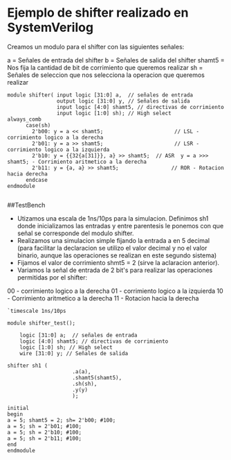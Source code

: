 # Ejemplo de shifter realizado en SystemVerilog





Creamos un modulo para el shifter con las siguientes señales:

a      = Señales de entrada del shifter
b      = Señales de salida del shifter
shamt5 = Nos fija la cantidad de bit de corrimiento que queremos realizar
sh     = Señales de seleccion que nos selecciona la operacion que queremos realizar 

```
module shifter( input logic [31:0] a,  // señales de entrada
                output logic [31:0] y, // Señales de salida
                input logic [4:0] shamt5, // directivas de corrimiento
                input logic [1:0] sh); // High select 
always_comb
      case(sh)
        2'b00: y = a << shamt5;                       // LSL - corrimiento logico a la derecha
        2'b01: y = a >> shamt5;                       // LSR - corrimiento logico a la izquierda
        2'b10: y = {{32{a[31]}}, a} >> shamt5;  // ASR  y = a >>> shamt5; - Corrimiento aritmetico a la derecha
        2'b11: y = {a, a} >> shamt5;                 // ROR - Rotacion hacia derecha
      endcase
endmodule
		
```
##TestBench

* Utizamos una escala de 1ns/10ps para la simulacion. Definimos sh1 donde inicializamos las entradas y entre parentesis le ponemos con que señal se corresponde del modulo shifter.
* Realizamos una simulacion simple fijando la entrada a en 5 decimal (para facilitar la declaracion se utilizo el valor decimal y no el valor binario, aunque las operaciones se realizan en este segundo sistema)
* Fijamos el valor de corrimiento shmt5 = 2 (sirve la aclaracion anterior).
* Variamos la señal de entrada de 2 bit's para realizar las operaciones permitidas por el shifter:

00 - corrimiento logico a la derecha
01 - corrimiento logico a la izquierda
10 - Corrimiento aritmetico a la derecha
11 - Rotacion hacia la derecha

```
`timescale 1ns/10ps

module shifter_test();

	logic [31:0] a;  // señales de entrada
	logic [4:0] shamt5; // directivas de corrimiento
	logic [1:0] sh; // High select
	wire [31:0] y; // Señales de salida
	
shifter sh1	( 
			    	 .a(a), 
				     .shamt5(shamt5),
				     .sh(sh),
				     .y(y)
			    	 );
	
initial 
begin
a = 5; shamt5 = 2; sh= 2'b00; #100;
a = 5; sh = 2'b01; #100;
a = 5; sh = 2'b10; #100;
a = 5; sh = 2'b11; #100;
end
endmodule
```
